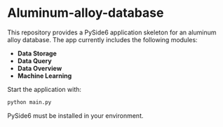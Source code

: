 # Aluminum-alloy-database

This repository provides a PySide6 application skeleton for an aluminum alloy database. The app currently includes the following modules:

- **Data Storage**
- **Data Query**
- **Data Overview**
- **Machine Learning**

Start the application with:

```bash
python main.py
```

PySide6 must be installed in your environment.

